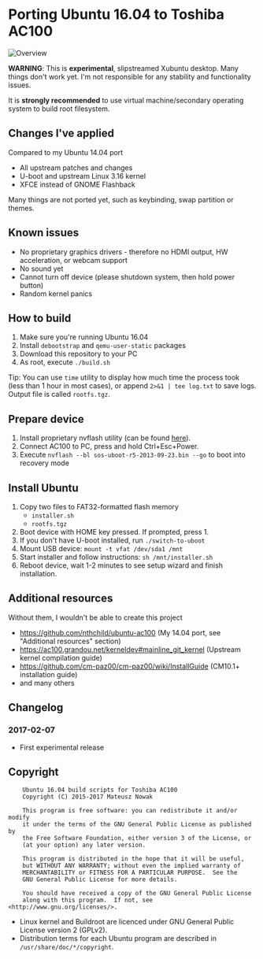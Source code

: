 # Porting Ubuntu 16.04 to Toshiba AC100

![Overview](https://github.com/nthchild/ubuntu-ac100-xenial/raw/master/screen.png)

**WARNING**: This is **experimental**, slipstreamed Xubuntu desktop. Many things don't work yet. I'm not responsible for any stability and functionality issues.

It is **strongly recommended** to use virtual machine/secondary operating system to build root filesystem.

## Changes I've applied

Compared to my Ubuntu 14.04 port

- All upstream patches and changes
- U-boot and upstream Linux 3.16 kernel
- XFCE instead of GNOME Flashback

Many things are not ported yet, such as keybinding, swap partition or themes.

## Known issues

- No proprietary graphics drivers - therefore no HDMI output, HW acceleration, or webcam support
- No sound yet
- Cannot turn off device (please shutdown system, then hold power button)
- Random kernel panics

## How to build

1. Make sure you're running Ubuntu 16.04
2. Install `debootstrap` and `qemu-user-static` packages
3. Download this repository to your PC
4. As root, execute `./build.sh`

Tip: You can use `time` utility to display how much time the process took (less than 1 hour in most cases), or append `2>&1 | tee log.txt` to save logs. Output file is called `rootfs.tgz`.

## Prepare device

1. Install proprietary nvflash utility (can be found [here](https://github.com/nthchild/ubuntu-ac100/blob/master/nvflash_20110628-2_all.deb)).
2. Connect AC100 to PC, press and hold Ctrl+Esc+Power.
3. Execute `nvflash --bl sos-uboot-r5-2013-09-23.bin --go` to boot into recovery mode

## Install Ubuntu

1. Copy two files to FAT32-formatted flash memory
   - `installer.sh`
   - `rootfs.tgz`
2. Boot device with HOME key pressed. If prompted, press 1.
3. If you don't have U-boot installed, run `./switch-to-uboot` 
4. Mount USB device: `mount -t vfat /dev/sda1 /mnt`
5. Start installer and follow instructions: `sh /mnt/installer.sh`
6. Reboot device, wait 1-2 minutes to see setup wizard and finish installation.

## Additional resources

Without them, I wouldn't be able to create this project

- https://github.com/nthchild/ubuntu-ac100 (My 14.04 port, see "Additional resources" section)
- https://ac100.grandou.net/kerneldev#mainline_git_kernel (Upstream kernel compilation guide)
- https://github.com/cm-paz00/cm-paz00/wiki/InstallGuide (CM10.1+ installation guide)
- and many others

## Changelog

### 2017-02-07

- First experimental release

## Copyright

```
	Ubuntu 16.04 build scripts for Toshiba AC100
    Copyright (C) 2015-2017 Mateusz Nowak

    This program is free software: you can redistribute it and/or modify
    it under the terms of the GNU General Public License as published by
    the Free Software Foundation, either version 3 of the License, or
    (at your option) any later version.

    This program is distributed in the hope that it will be useful,
    but WITHOUT ANY WARRANTY; without even the implied warranty of
    MERCHANTABILITY or FITNESS FOR A PARTICULAR PURPOSE.  See the
    GNU General Public License for more details.

    You should have received a copy of the GNU General Public License
    along with this program.  If not, see <http://www.gnu.org/licenses/>.
```

- Linux kernel and Buildroot are licenced under GNU General Public License version 2 (GPLv2).
- Distribution terms for each Ubuntu program are described in `/usr/share/doc/*/copyright`.
